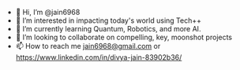 - 👋 Hi, I’m @jain6968
- 👀 I’m interested in impacting today's world using Tech++
- 🌱 I’m currently learning Quantum, Robotics, and more AI.
- 💞️ I’m looking to collaborate on compelling, key, moonshot projects
- 📫 How to reach me jain6968@gmail.com or https://www.linkedin.com/in/divya-jain-83902b36/

<!---
jain6968/jain6968 is a ✨ special ✨ repository because its `README.md` (this file) appears on your GitHub profile.
You can click the Preview link to take a look at your changes.
--->
